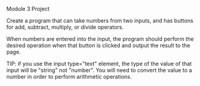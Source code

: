Module 3 Project

Create a program that can take numbers from two inputs, and has buttons for add, subtract, multiply, or divide operators.  

When numbers are entered into the input, the program should perform the desired operation when that button is clicked and output the result to the page.

TIP: if you use the input type="text" element, the type of the value of that input will be "string" not "number".  You will need to convert the value to a number in order to perform arithmetic operations.